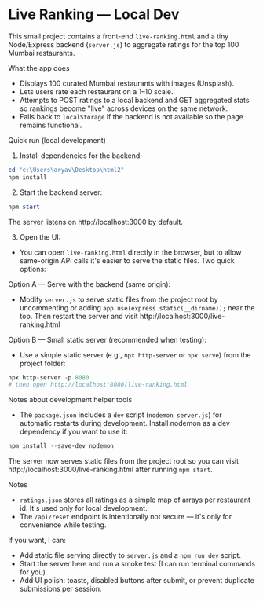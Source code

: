 # Live Ranking — Local Dev

This small project contains a front-end `live-ranking.html` and a tiny Node/Express backend (`server.js`) to aggregate ratings for the top 100 Mumbai restaurants.

What the app does
- Displays 100 curated Mumbai restaurants with images (Unsplash).
- Lets users rate each restaurant on a 1–10 scale.
- Attempts to POST ratings to a local backend and GET aggregated stats so rankings become "live" across devices on the same network.
- Falls back to `localStorage` if the backend is not available so the page remains functional.

Quick run (local development)
1. Install dependencies for the backend:

```powershell
cd "c:\Users\aryav\Desktop\html2"
npm install
```

2. Start the backend server:

```powershell
npm start
```

The server listens on http://localhost:3000 by default.

3. Open the UI:
- You can open `live-ranking.html` directly in the browser, but to allow same-origin API calls it's easier to serve the static files. Two quick options:

Option A — Serve with the backend (same origin):
- Modify `server.js` to serve static files from the project root by uncommenting or adding `app.use(express.static(__dirname));` near the top. Then restart the server and visit http://localhost:3000/live-ranking.html

Option B — Small static server (recommended when testing):
- Use a simple static server (e.g., `npx http-server` or `npx serve`) from the project folder:

```powershell
npx http-server -p 8080
# then open http://localhost:8080/live-ranking.html
```

Notes about development helper tools
- The `package.json` includes a `dev` script (`nodemon server.js`) for automatic restarts during development. Install nodemon as a dev dependency if you want to use it:

```powershell
npm install --save-dev nodemon
```

The server now serves static files from the project root so you can visit http://localhost:3000/live-ranking.html after running `npm start`.

Notes
- `ratings.json` stores all ratings as a simple map of arrays per restaurant id. It's used only for local development.
- The `/api/reset` endpoint is intentionally not secure — it's only for convenience while testing.

If you want, I can:
- Add static file serving directly to `server.js` and a `npm run dev` script.
- Start the server here and run a smoke test (I can run terminal commands for you).
- Add UI polish: toasts, disabled buttons after submit, or prevent duplicate submissions per session.
